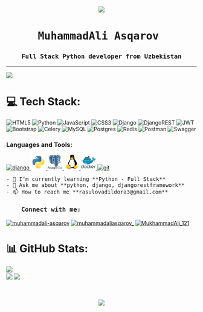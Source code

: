 <h1 align="center">
    <img 
        src="https://readme-typing-svg.herokuapp.com/?font=Righteous&size=35&center=true&vCenter=true&width=500&height=70&duration=4000&lines=Hi+There!+👋;+I'm+MuhammadAli!;+I+am+a+backend+developer;+from+Uzbekistan;" />
</h1>
<h1 align="center"><pre>MuhammadAli Asqarov </pre></h1>
<h3 align="center"><pre>Full Stack Python developer from Uzbekistan</pre></h3>

---
[![](https://visitcount.itsvg.in/api?id=MuhammadAliAsqarov&icon=0&color=0)](https://visitcount.itsvg.in)

# 💻 Tech Stack:
![HTML5](https://img.shields.io/badge/html5-%23E34F26.svg?style=for-the-badge&logo=html5&logoColor=white) ![Python](https://img.shields.io/badge/python-3670A0?style=for-the-badge&logo=python&logoColor=ffdd54) ![JavaScript](https://img.shields.io/badge/javascript-%23323330.svg?style=for-the-badge&logo=javascript&logoColor=%23F7DF1E) ![CSS3](https://img.shields.io/badge/css3-%231572B6.svg?style=for-the-badge&logo=css3&logoColor=white) ![Django](https://img.shields.io/badge/django-%23092E20.svg?style=for-the-badge&logo=django&logoColor=white) ![DjangoREST](https://img.shields.io/badge/DJANGO-REST-ff1709?style=for-the-badge&logo=django&logoColor=white&color=ff1709&labelColor=gray) ![JWT](https://img.shields.io/badge/JWT-black?style=for-the-badge&logo=JSON%20web%20tokens) ![Bootstrap](https://img.shields.io/badge/bootstrap-%238511FA.svg?style=for-the-badge&logo=bootstrap&logoColor=white) ![Celery](https://img.shields.io/badge/celery-%23a9cc54.svg?style=for-the-badge&logo=celery&logoColor=ddf4a4) ![MySQL](https://img.shields.io/badge/mysql-4479A1.svg?style=for-the-badge&logo=mysql&logoColor=white) ![Postgres](https://img.shields.io/badge/postgres-%23316192.svg?style=for-the-badge&logo=postgresql&logoColor=white) ![Redis](https://img.shields.io/badge/redis-%23DD0031.svg?style=for-the-badge&logo=redis&logoColor=white) ![Postman](https://img.shields.io/badge/Postman-FF6C37?style=for-the-badge&logo=postman&logoColor=white) ![Swagger](https://img.shields.io/badge/-Swagger-%23Clojure?style=for-the-badge&logo=swagger&logoColor=white)

<h3 align="left">Languages and Tools:</h3>
<p align="left">
    <a href="https://www.djangoproject.com/" target="_blank" rel="noreferrer"> <img src="https://cdn.worldvectorlogo.com/logos/django.svg" alt="django" width="40" height="40" /> </a>
    <a href="https://www.python.org" target="_blank" rel="noreferrer"> <img src="https://raw.githubusercontent.com/devicons/devicon/master/icons/python/python-original.svg" alt="python" width="40" height="40" /> </a>
    <a href="https://www.postgresql.org" target="_blank" rel="noreferrer"> <img src="https://raw.githubusercontent.com/devicons/devicon/master/icons/postgresql/postgresql-original-wordmark.svg" alt="postgresql" width="40" height="40" /> </a>
    <a href="https://www.linux.org/" target="_blank" rel="noreferrer"> <img src="https://raw.githubusercontent.com/devicons/devicon/master/icons/linux/linux-original.svg" alt="linux" width="40" height="40" /> </a>
    <a href="https://www.docker.com/" target="_blank" rel="noreferrer"> <img src="https://raw.githubusercontent.com/devicons/devicon/master/icons/docker/docker-original-wordmark.svg" alt="docker" width="40" height="40" /> </a>
    <a href="https://git-scm.com/" target="_blank" rel="noreferrer"> <img src="https://www.vectorlogo.zone/logos/git-scm/git-scm-icon.svg" alt="git" width="40" height="40" /> </a>
</p>

<pre>
- 🌱 I’m currently learning **Python - Full Stack**
- 💬 Ask me about **python, django, djangorestframework**
- 📫 How to reach me **rasulovadildora3@gmail.com**
</pre>
<h3 align="left">
<pre>
    Connect with me:
</pre>
    </h3>
<p align="left">
    <span>
        <a href="https://www.linkedin.com/in/muhammadali-asqarov-a09a27325/" target="blank"><img align="center" src="https://raw.githubusercontent.com/rahuldkjain/github-profile-readme-generator/master/src/images/icons/Social/linked-in-alt.svg" alt="muhammadali-asqarov" height="30" width="40" /></a>
    </span>
    <span>
        <a href="https://www.instagram.com/muhammadaliasqarov_/" target="blank"><img align="center" src="https://raw.githubusercontent.com/rahuldkjain/github-profile-readme-generator/master/src/images/icons/Social/instagram.svg" alt="muhammadaliasqarov_" height="30" width="40" /></a>
    </span>
    <span>
    <a href="https://t.me/MukhammadAli_121" target="_blank">
        <img align="center" src="https://upload.wikimedia.org/wikipedia/commons/8/82/Telegram_logo.svg" alt="MukhammadAli_121" height="30" width="30" />
    </a>
</span>
</p>

# 📊 GitHub Stats:
![](https://github-readme-stats.vercel.app/api/top-langs/?username=MuhammadAliAsqarov&theme=dark&hide_border=false&include_all_commits=false&count_private=false&layout=compact)<br/>
![](https://github-readme-stats.vercel.app/api?username=MuhammadAliAsqarov&theme=dark&hide_border=false&include_all_commits=false&count_private=false)
![](https://github-readme-streak-stats.herokuapp.com/?user=MuhammadAliAsqarov&theme=dark&hide_border=false)

<h1 align="center">
    <img 
        src="https://readme-typing-svg.herokuapp.com/?font=Righteous&size=35&center=true&vCenter=true&width=500&height=70&duration=4000&lines=Thanks+for+paying+attention!;" />
</h1>

<!-- Proudly created with GPRM ( https://gprm.itsvg.in ) -->

